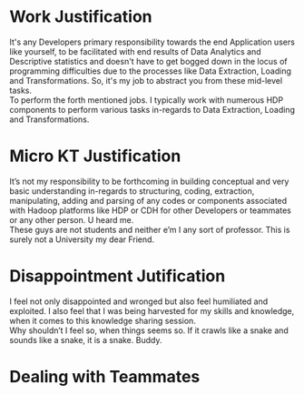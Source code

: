 # Work Justification  
It's any Developers primary responsibility towards the end Application users like yourself, to be facilitated with end results of Data Analytics and Descriptive statistics and doesn't have to get bogged down in the locus of programming difficulties due to the processes like Data Extraction, Loading and Transformations. So, it's my job to abstract you from these mid-level tasks.  
To perform the forth mentioned jobs. I typically work with numerous HDP components to perform various tasks in-regards to Data Extraction, Loading and Transformations.  
  
# Micro KT Justification  
It’s not my responsibility to be forthcoming in building conceptual and very basic understanding in-regards to structuring, coding, extraction, manipulating, adding and parsing of any codes or components associated with Hadoop platforms like HDP or CDH for other Developers or teammates or any other person. U heard me.  
These guys are not students and neither e’m I any sort of professor. This is surely not a University my dear Friend.  
  
# Disappointment Jutification  
I feel not only disappointed and wronged but also feel humiliated and exploited. I also feel that I was being harvested for my skills and knowledge, when it comes to this knowledge sharing session.  
Why shouldn’t I feel so, when things seems so. If it crawls like a snake and sounds like a snake, it is a snake. Buddy.  
  
# Dealing with Teammates
